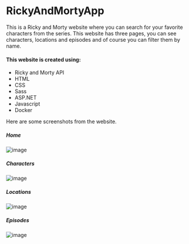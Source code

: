 # RickyAndMortyApp
This is a Ricky and Morty website where you can search for your favorite characters from the series.
This website has three pages, you can see characters, locations and episodes and of course you can filter them by name.

#### This website is created using:

- Ricky and Morty API
- HTML
- CSS
- Sass
- ASP.NET
- Javascript
- Docker

Here are some screenshots from the website.

##### Home
![image](https://github.com/HaroldMart/RickyAndMortyApp/assets/93040571/a4500854-12e1-4439-9db7-e72a6ee06ae2)

##### Characters
![image](https://github.com/HaroldMart/RickyAndMortyApp/assets/93040571/74de3e7c-a858-4716-81b4-3c84feade17e)


##### Locations
![image](https://github.com/HaroldMart/RickyAndMortyApp/assets/93040571/de4311c3-bd78-4f5d-984b-8dbdd04b487e)


##### Episodes
![image](https://github.com/HaroldMart/RickyAndMortyApp/assets/93040571/b290f24a-4c4c-4e84-820f-b75e38976cf3)
